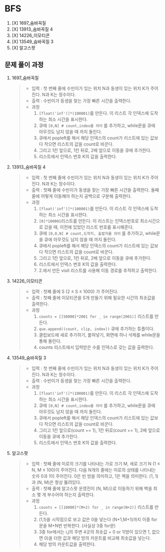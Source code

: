 # BFS

1. [X] 1697_숨바꼭질
2. [X] 13913_숨바꼭질 4
3. [X] 14226_이모티콘
4. [X] 13549_숨바꼭질 3
5. [X] 알고스팟

## 문제 풀이 과정

1. 1697_숨바꼭질

    > - 입력 : 첫 번째 줄에 수빈이가 있는 위치 N과 동생이 있는 위치 K가 주어진다. N과 K는 정수이다.
    > - 출력 : 수빈이가 동생을 찾는 가장 빠른 시간을 출력한다.
    > - 과정
    >   1. `[float('inf')]*(100001)`를 만든다. 이 리스트 각 인덱스에 도착하는 최소 시간을 표시한다.
    >   2. 큐에 `[0,N] # count,index를 의미` 를 추가하고, while문을 큐에 아무것도 남지 않을 때 까지 돌린다.
    >   3. 큐에서 popleft를 해서 해당 인덱스의 count가 리스트에 있는 값보다 작으면 리스트의 값을 count로 바꾼다.
    >   4. 그리고 1칸 앞으로, 1칸 뒤로, 2배 앞으로 이동을 큐에 추가한다.
    >   5. 리스트에서 인덱스 번호 K의 값을 출력한다.

2. 13913_숨바꼭질 4

    > - 입력 : 첫 번째 줄에 수빈이가 있는 위치 N과 동생이 있는 위치 K가 주어진다. N과 K는 정수이다.
    > - 출력 : 첫째 줄에 수빈이가 동생을 찾는 가장 빠른 시간을 출력한다.
    >   둘째 줄에 어떻게 이동해야 하는지 공백으로 구분해 출력한다.
    > - 과정
    >   1. `[float('inf')]*(100001)`를 만든다. 이 리스트 각 인덱스에 도착하는 최소 시간을 표시한다.
    >   2. `[0]*100001`리스트를 만든다. 이 리스트는 인덱스번호로 최소시간으로 갔을 때, 이전에 있었던 리스트 번호를 표시해준다.
    >   3. 큐에 `[0,0,N] # count,도착지, 출발지를 의미` 를 추가하고, while문을 큐에 아무것도 남지 않을 때 까지 돌린다.
    >   4. 큐에서 popleft를 해서 해당 인덱스의 count가 리스트에 있는 값보다 작으면 리스트의 값을 count로 바꾼다.
    >   5. 그리고 1칸 앞으로, 1칸 뒤로, 2배 앞으로 이동을 큐에 추가한다.
    >   6. 리스트에서 인덱스 번호 K의 값을 출력한다.
    >   7. 2.에서 만든 visit 리스트를 사용해 이동 경로를 추적하고 출력한다.

3. 14226_이모티콘

    > - 입력 : 첫째 줄에 S (2 ≤ S ≤ 1000) 가 주어진다.
    > - 출력 : 첫째 줄에 이모티콘을 S개 만들기 위해 필요한 시간의 최솟값을 출력한다.
    > - 과정
    >   1. `counts = [[50000]*2001 for _ in range(2001)]` 리스트를 만든다.
    >   2. `que.append((count, clip, index))` 큐에 추가하는 튜플이다.
    >   3. 클립보드에 새로 추가하기, 붙혀넣기, 화면에 하나 삭제를 while문을 통해 돌린다.
    >   4. counts 리스트에서 입력받은 수를 인덱스로 갖는 값을 출력한다.

4. 13549_숨바꼭질 3

    > - 입력 : 첫 번째 줄에 수빈이가 있는 위치 N과 동생이 있는 위치 K가 주어진다. N과 K는 정수이다.
    > - 출력 : 수빈이가 동생을 찾는 가장 빠른 시간을 출력한다.
    > - 과정
    >   1. `[float('inf')]*(100001)`를 만든다. 이 리스트 각 인덱스에 도착하는 최소 시간을 표시한다.
    >   2. 큐에 `[0,N] # count,index를 의미` 를 추가하고, while문을 큐에 아무것도 남지 않을 때 까지 돌린다.
    >   3. 큐에서 popleft를 해서 해당 인덱스의 count가 리스트에 있는 값보다 작으면 리스트의 값을 count로 바꾼다.
    >   4. 그리고 1칸 앞으로(count += 1), 1칸 뒤로(count += 1), 2배 앞으로 이동을 큐에 추가한다.
    >   5. 리스트에서 인덱스 번호 K의 값을 출력한다.

5. 알고스팟

    > - 입력 : 첫째 줄에 미로의 크기를 나타내는 가로 크기 M, 세로 크기 N (1 ≤ N, M ≤ 100)이 주어진다. 다음 N개의 줄에는 미로의 상태를 나타내는 숫자 0과 1이 주어진다. 0은 빈 방을 의미하고, 1은 벽을 의미한다.
    >   (1, 1)과 (N, M)은 항상 뚫려있다.
    > - 출력 : 첫째 줄에 알고스팟 운영진이 (N, M)으로 이동하기 위해 벽을 최소 몇 개 부수어야 하는지 출력한다.
    > - 과정
    >   1. `counts = [[10000]*(M+2) for _ in range(N+2)]` 리스트를 만든다.
    >   2. (1,1)을 시작점으로 보고 값은 0을 넣는다 (N+1,M+1)까지 이중 for문을 M+N번 반복한다. (사실상 3중 for문)
    >   3. 3중 for에서는 i,j의 주변 4곳의 최솟값 + 0 or 1(방이 있으면 1, 없으면 0)을 더한 값과 해당 방의 카운트를 비교해 최솟값을 넣는다.
    >   4. 해당 방의 카운트값을 출력한다.